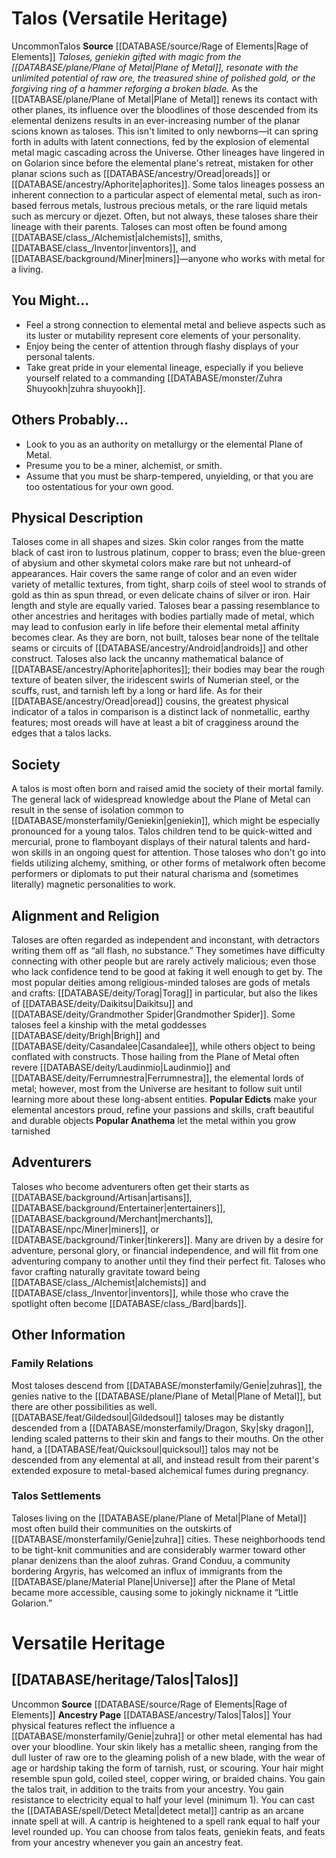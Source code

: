 ﻿---
ability: null
ability_boost: null
ability_flaw: null
hp: null
id: '58'
land_speed: null
language: null
max_speed: null
name: Talos
rarity: null
rus_type_level: null
size: null
source: '[[DATABASE/source/Rage of Elements|Rage of Elements]]'
speed: null
trait: null
type: null
vision: null

---
# Talos (Versatile Heritage)

<span class="trait-uncommon item-trait">Uncommon</span><span class="item-trait">Talos</span>
**Source** [[DATABASE/source/Rage of Elements|Rage of Elements]]
_Taloses, geniekin gifted with magic from the [[DATABASE/plane/Plane of Metal|Plane of Metal]], resonate with the unlimited potential of raw ore, the treasured shine of polished gold, or the forgiving ring of a hammer reforging a broken blade._
As the [[DATABASE/plane/Plane of Metal|Plane of Metal]] renews its contact with other planes, its influence over the bloodlines of those descended from its elemental denizens results in an ever-increasing number of the planar scions known as taloses. This isn't limited to only newborns—it can spring forth in adults with latent connections, fed by the explosion of elemental metal magic cascading across the Universe. Other lineages have lingered in on Golarion since before the elemental plane's retreat, mistaken for other planar scions such as [[DATABASE/ancestry/Oread|oreads]] or [[DATABASE/ancestry/Aphorite|aphorites]]. Some talos lineages possess an inherent connection to a particular aspect of elemental metal, such as iron-based ferrous metals, lustrous precious metals, or the rare liquid metals such as mercury or djezet. Often, but not always, these taloses share their lineage with their parents. Taloses can most often be found among [[DATABASE/class_/Alchemist|alchemists]], smiths, [[DATABASE/class_/Inventor|inventors]], and [[DATABASE/background/Miner|miners]]—anyone who works with metal for a living.

## You Might...

* Feel a strong connection to elemental metal and believe aspects such as its luster or mutability represent core elements of your personality.
* Enjoy being the center of attention through flashy displays of your personal talents.
* Take great pride in your elemental lineage, especially if you believe yourself related to a commanding [[DATABASE/monster/Zuhra Shuyookh|zuhra shuyookh]].

## Others Probably...

* Look to you as an authority on metallurgy or the elemental Plane of Metal.
* Presume you to be a miner, alchemist, or smith.
* Assume that you must be sharp-tempered, unyielding, or that you are too ostentatious for your own good.

## Physical Description

Taloses come in all shapes and sizes. Skin color ranges from the matte black of cast iron to lustrous platinum, copper to brass; even the blue-green of abysium and other skymetal colors make rare but not unheard-of appearances. Hair covers the same range of color and an even wider variety of metallic textures, from tight, sharp coils of steel wool to strands of gold as thin as spun thread, or even delicate chains of silver or iron. Hair length and style are equally varied.
 Taloses bear a passing resemblance to other ancestries and heritages with bodies partially made of metal, which may lead to confusion early in life before their elemental metal affinity becomes clear. As they are born, not built, taloses bear none of the telltale seams or circuits of [[DATABASE/ancestry/Android|androids]] and other construct. Taloses also lack the uncanny mathematical balance of [[DATABASE/ancestry/Aphorite|aphorites]]; their bodies may bear the rough texture of beaten silver, the iridescent swirls of Numerian steel, or the scuffs, rust, and tarnish left by a long or hard life. As for their [[DATABASE/ancestry/Oread|oread]] cousins, the greatest physical indicator of a talos in comparison is a distinct lack of nonmetallic, earthy features; most oreads will have at least a bit of cragginess around the edges that a talos lacks.

## Society

A talos is most often born and raised amid the society of their mortal family. The general lack of widespread knowledge about the Plane of Metal can result in the sense of isolation common to [[DATABASE/monsterfamily/Geniekin|geniekin]], which might be especially pronounced for a young talos. Talos children tend to be quick-witted and mercurial, prone to flamboyant displays of their natural talents and hard-won skills in an ongoing quest for attention. Those taloses who don't go into fields utilizing alchemy, smithing, or other forms of metalwork often become performers or diplomats to put their natural charisma and (sometimes literally) magnetic personalities to work.

## Alignment and Religion

Taloses are often regarded as independent and inconstant, with detractors writing them off as “all flash, no substance.” They sometimes have difficulty connecting with other people but are rarely actively malicious; even those who lack confidence tend to be good at faking it well enough to get by. The most popular deities among religious-minded taloses are gods of metals and crafts: [[DATABASE/deity/Torag|Torag]] in particular, but also the likes of [[DATABASE/deity/Daikitsu|Daikitsu]] and [[DATABASE/deity/Grandmother Spider|Grandmother Spider]]. Some taloses feel a kinship with the metal goddesses [[DATABASE/deity/Brigh|Brigh]] and [[DATABASE/deity/Casandalee|Casandalee]], while others object to being conflated with constructs. Those hailing from the Plane of Metal often revere [[DATABASE/deity/Laudinmio|Laudinmio]] and [[DATABASE/deity/Ferrumnestra|Ferrumnestra]], the elemental lords of metal; however, most from the Universe are hesitant to follow suit until learning more about these long-absent entities.
 **Popular Edicts** make your elemental ancestors proud, refine your passions and skills, craft beautiful and durable objects
 **Popular Anathema** let the metal within you grow tarnished

## Adventurers

Taloses who become adventurers often get their starts as [[DATABASE/background/Artisan|artisans]], [[DATABASE/background/Entertainer|entertainers]], [[DATABASE/background/Merchant|merchants]], [[DATABASE/npc/Miner|miners]], or [[DATABASE/background/Tinker|tinkerers]]. Many are driven by a desire for adventure, personal glory, or financial independence, and will flit from one adventuring company to another until they find their perfect fit. Taloses who favor crafting naturally gravitate toward being [[DATABASE/class_/Alchemist|alchemists]] and [[DATABASE/class_/Inventor|inventors]], while those who crave the spotlight often become [[DATABASE/class_/Bard|bards]].

## Other Information

### Family Relations

Most taloses descend from [[DATABASE/monsterfamily/Genie|zuhras]], the genies native to the [[DATABASE/plane/Plane of Metal|Plane of Metal]], but there are other possibilities as well. [[DATABASE/feat/Gildedsoul|Gildedsoul]] taloses may be distantly descended from a [[DATABASE/monsterfamily/Dragon, Sky|sky dragon]], lending scaled patterns to their skin and fangs to their mouths. On the other hand, a [[DATABASE/feat/Quicksoul|quicksoul]] talos may not be descended from any elemental at all, and instead result from their parent's extended exposure to metal-based alchemical fumes during pregnancy.

### Talos Settlements

Taloses living on the [[DATABASE/plane/Plane of Metal|Plane of Metal]] most often build their communities on the outskirts of [[DATABASE/monsterfamily/Genie|zuhra]] cities. These neighborhoods tend to be tight-knit communities and are considerably warmer toward other planar denizens than the aloof zuhras. Grand Conduu, a community bordering Argyris, has welcomed an influx of immigrants from the [[DATABASE/plane/Material Plane|Universe]] after the Plane of Metal became more accessible, causing some to jokingly nickname it “Little Golarion.”

# Versatile Heritage

## [[DATABASE/heritage/Talos|Talos]]

<span class="trait-uncommon item-trait">Uncommon</span>
**Source** [[DATABASE/source/Rage of Elements|Rage of Elements]]
**Ancestry Page** [[DATABASE/ancestry/Talos|Talos]]
Your physical features reflect the influence a [[DATABASE/monsterfamily/Genie|zuhra]] or other metal elemental has had over your bloodline. Your skin likely has a metallic sheen, ranging from the dull luster of raw ore to the gleaming polish of a new blade, with the wear of age or hardship taking the form of tarnish, rust, or scouring. Your hair might resemble spun gold, coiled steel, copper wiring, or braided chains. You gain the talos trait, in addition to the traits from your ancestry. You gain resistance to electricity equal to half your level (minimum 1). You can cast the [[DATABASE/spell/Detect Metal|detect metal]] cantrip as an arcane innate spell at will. A cantrip is heightened to a spell rank equal to half your level rounded up.
 You can choose from talos feats, geniekin feats, and feats from your ancestry whenever you gain an ancestry feat.